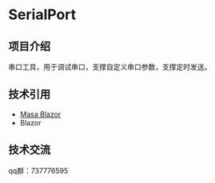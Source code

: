 # SerialPort

## 项目介绍

串口工具，用于调试串口，支撑自定义串口参数，支撑定时发送。

## 技术引用
- [Masa Blazor](https://docs.masastack.com/blazor)
- Blazor  


## 技术交流

qq群：737776595